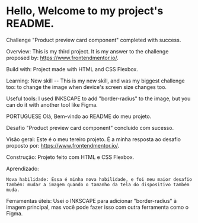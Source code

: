 # Hello, Welcome to my project's README.

Challenge "Product preview card component" completed with success.

Overview: This is my third project. It is my answer to the challenge proposed by: https://www.frontendmentor.io/.

Build with: Project made with HTML and CSS Flexbox.

Learning:
    New skill -- This is my new skill, and was my biggest challenge too: to change the image when device's screen size changes too.
    
Useful tools: I used INKSCAPE to add "border-radius" to the image, but you can do it with another tool like Figma.

PORTUGUESE
Olá, Bem-vindo ao README do meu projeto.

Desafio "Product preview card component" concluído com sucesso.

Visão geral: Este é o meu tereiro projeto. É a minha resposta ao desafio proposto por: https://www.frontendmentor.io/.

Construção: Projeto feito com HTML e CSS Flexbox.

Aprendizado:
   
    Nova habilidade: Essa é minha nova habilidade, e foi meu maior desafio também: mudar a imagem quando o tamanho da tela do dispositivo também muda.

Ferramentas úteis: Usei o INKSCAPE para adicionar "border-radius" à imagem principal, mas você pode fazer isso com outra ferramenta como o Figma.
